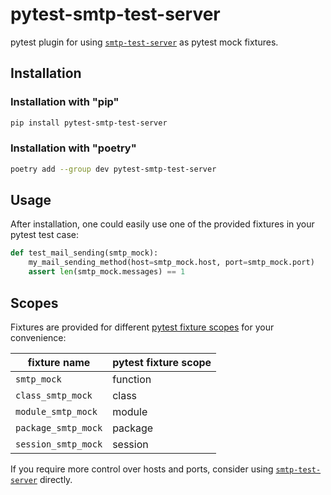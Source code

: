 # pytest-smtp-test-server

pytest plugin for using [`smtp-test-server`](https://git.codebau.dev/jed/smtp-test-server) as pytest mock fixtures.

## Installation

### Installation with "pip"

```Bash
pip install pytest-smtp-test-server
```

### Installation with "poetry"

```Bash
poetry add --group dev pytest-smtp-test-server
```

## Usage

After installation, one could easily use one of the provided fixtures in your pytest test case:

```Python
def test_mail_sending(smtp_mock):
    my_mail_sending_method(host=smtp_mock.host, port=smtp_mock.port)
    assert len(smtp_mock.messages) == 1
```

## Scopes

Fixtures are provided for different [pytest fixture scopes](https://docs.pytest.org/en/stable/explanation/fixtures.html)
for your convenience:

| fixture name          | pytest fixture scope |
|-----------------------|----------------------|
| `smtp_mock`           | function             |
| `class_smtp_mock`     | class                |
| `module_smtp_mock`    | module               |
| `package_smtp_mock`   | package              |
| `session_smtp_mock`   | session              |

If you require more control over hosts and ports, consider using
[`smtp-test-server`](https://git.codebau.dev/jed/smtp-test-server) directly.
